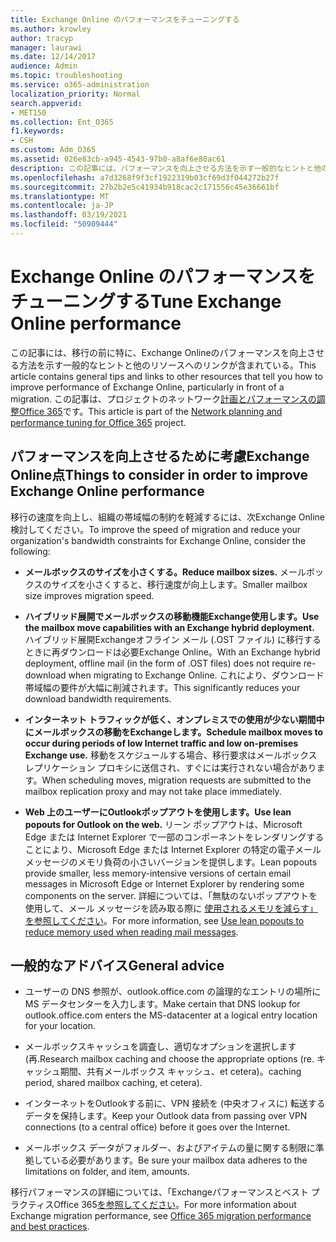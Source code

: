 ```yaml
---
title: Exchange Online のパフォーマンスをチューニングする
ms.author: krowley
author: tracyp
manager: laurawi
ms.date: 12/14/2017
audience: Admin
ms.topic: troubleshooting
ms.service: o365-administration
localization_priority: Normal
search.appverid:
- MET150
ms.collection: Ent_O365
f1.keywords:
- CSH
ms.custom: Adm_O365
ms.assetid: 026e83cb-a945-4543-97b0-a8af6e80ac61
description: この記事には、パフォーマンスを向上させる方法を示す一般的なヒントと他のリソースへのリンクExchange Online。
ms.openlocfilehash: a7d3268f9f3cf1922319b03cf69d3f044272b27f
ms.sourcegitcommit: 27b2b2e5c41934b918cac2c171556c45e36661bf
ms.translationtype: MT
ms.contentlocale: ja-JP
ms.lasthandoff: 03/19/2021
ms.locfileid: "50909444"
---
```

# <a name="tune-exchange-online-performance"></a><span data-ttu-id="6a4f9-103">Exchange Online のパフォーマンスをチューニングする</span><span class="sxs-lookup"><span data-stu-id="6a4f9-103">Tune Exchange Online performance</span></span>

<span data-ttu-id="6a4f9-104">この記事には、移行の前に特に、Exchange Onlineのパフォーマンスを向上させる方法を示す一般的なヒントと他のリソースへのリンクが含まれている。</span><span class="sxs-lookup"><span data-stu-id="6a4f9-104">This article contains general tips and links to other resources that tell you how to improve performance of Exchange Online, particularly in front of a migration.</span></span> <span data-ttu-id="6a4f9-105">この記事は、プロジェクトのネットワーク[計画とパフォーマンスの調整Office 365](./network-planning-and-performance.md)です。</span><span class="sxs-lookup"><span data-stu-id="6a4f9-105">This article is part of the [Network planning and performance tuning for Office 365](./network-planning-and-performance.md) project.</span></span>
   
## <a name="things-to-consider-in-order-to-improve-exchange-online-performance"></a><span data-ttu-id="6a4f9-106">パフォーマンスを向上させるために考慮Exchange Online点</span><span class="sxs-lookup"><span data-stu-id="6a4f9-106">Things to consider in order to improve Exchange Online performance</span></span>

<span data-ttu-id="6a4f9-107">移行の速度を向上し、組織の帯域幅の制約を軽減するには、次Exchange Online検討してください。</span><span class="sxs-lookup"><span data-stu-id="6a4f9-107">To improve the speed of migration and reduce your organization's bandwidth constraints for Exchange Online, consider the following:</span></span>
  
- <span data-ttu-id="6a4f9-108">**メールボックスのサイズを小さくする。**</span><span class="sxs-lookup"><span data-stu-id="6a4f9-108">**Reduce mailbox sizes.**</span></span> <span data-ttu-id="6a4f9-109">メールボックスのサイズを小さくすると、移行速度が向上します。</span><span class="sxs-lookup"><span data-stu-id="6a4f9-109">Smaller mailbox size improves migration speed.</span></span> 
    
- <span data-ttu-id="6a4f9-110">**ハイブリッド展開でメールボックスの移動機能Exchange使用します。**</span><span class="sxs-lookup"><span data-stu-id="6a4f9-110">**Use the mailbox move capabilities with an Exchange hybrid deployment.**</span></span> <span data-ttu-id="6a4f9-111">ハイブリッド展開Exchangeオフライン メール (.OST ファイル) に移行するときに再ダウンロードは必要Exchange Online。</span><span class="sxs-lookup"><span data-stu-id="6a4f9-111">With an Exchange hybrid deployment, offline mail (in the form of .OST files) does not require re-download when migrating to Exchange Online.</span></span> <span data-ttu-id="6a4f9-112">これにより、ダウンロード帯域幅の要件が大幅に削減されます。</span><span class="sxs-lookup"><span data-stu-id="6a4f9-112">This significantly reduces your download bandwidth requirements.</span></span> 
    
- <span data-ttu-id="6a4f9-113">**インターネット トラフィックが低く、オンプレミスでの使用が少ない期間中にメールボックスの移動をExchangeします。**</span><span class="sxs-lookup"><span data-stu-id="6a4f9-113">**Schedule mailbox moves to occur during periods of low Internet traffic and low on-premises Exchange use.**</span></span> <span data-ttu-id="6a4f9-114">移動をスケジュールする場合、移行要求はメールボックス レプリケーション プロキシに送信され、すぐには実行されない場合があります。</span><span class="sxs-lookup"><span data-stu-id="6a4f9-114">When scheduling moves, migration requests are submitted to the mailbox replication proxy and may not take place immediately.</span></span> 
    
- <span data-ttu-id="6a4f9-115">**Web 上のユーザーにOutlookポップアウトを使用します。**</span><span class="sxs-lookup"><span data-stu-id="6a4f9-115">**Use lean popouts for Outlook on the web.**</span></span> <span data-ttu-id="6a4f9-116">リーン ポップアウトは、Microsoft Edge または Internet Explorer で一部のコンポーネントをレンダリングすることにより、Microsoft Edge または Internet Explorer の特定の電子メール メッセージのメモリ負荷の小さいバージョンを提供します。</span><span class="sxs-lookup"><span data-stu-id="6a4f9-116">Lean popouts provide smaller, less memory-intensive versions of certain email messages in Microsoft Edge or Internet Explorer by rendering some components on the server.</span></span> <span data-ttu-id="6a4f9-117">詳細については、「無駄のないポップアウトを使用して、メール メッセージを読み取る際に [使用されるメモリを減らす」を参照してください](https://support.office.com/article/a6d6ba01-2562-4c3d-a8f1-78748dd506cf)。</span><span class="sxs-lookup"><span data-stu-id="6a4f9-117">For more information, see [Use lean popouts to reduce memory used when reading mail messages](https://support.office.com/article/a6d6ba01-2562-4c3d-a8f1-78748dd506cf).</span></span>


## <a name="general-advice"></a><span data-ttu-id="6a4f9-118">一般的なアドバイス</span><span class="sxs-lookup"><span data-stu-id="6a4f9-118">General advice</span></span>

- <span data-ttu-id="6a4f9-119">ユーザーの DNS 参照が、outlook.office.com の論理的なエントリの場所に MS データセンターを入力します。</span><span class="sxs-lookup"><span data-stu-id="6a4f9-119">Make certain that DNS lookup for outlook.office.com enters the MS-datacenter at a logical entry location for your location.</span></span>

- <span data-ttu-id="6a4f9-120">メールボックスキャッシュを調査し、適切なオプションを選択します (再.</span><span class="sxs-lookup"><span data-stu-id="6a4f9-120">Research mailbox caching and choose the appropriate options (re.</span></span> <span data-ttu-id="6a4f9-121">キャッシュ期間、共有メールボックス キャッシュ、et cetera)。</span><span class="sxs-lookup"><span data-stu-id="6a4f9-121">caching period, shared mailbox caching, et cetera).</span></span>

- <span data-ttu-id="6a4f9-122">インターネットをOutlookする前に、VPN 接続を (中央オフィスに) 転送するデータを保持します。</span><span class="sxs-lookup"><span data-stu-id="6a4f9-122">Keep your Outlook data from passing over VPN connections (to a central office) before it goes over the Internet.</span></span>

- <span data-ttu-id="6a4f9-123">メールボックス データがフォルダー、およびアイテムの量に関する制限に準拠している必要があります。</span><span class="sxs-lookup"><span data-stu-id="6a4f9-123">Be sure your mailbox data adheres to the limitations on folder, and item, amounts.</span></span>
    
<span data-ttu-id="6a4f9-124">移行パフォーマンスの詳細については、「Exchangeパフォーマンスとベスト プラクティスOffice 365[を参照してください](https://support.office.com/article/d9acb371-fd6c-4c14-aa8e-db5cbe39aa57)。</span><span class="sxs-lookup"><span data-stu-id="6a4f9-124">For more information about Exchange migration performance, see [Office 365 migration performance and best practices](https://support.office.com/article/d9acb371-fd6c-4c14-aa8e-db5cbe39aa57).</span></span>
